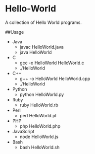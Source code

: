 Hello-World
===========

A collection of Hello World programs.

##Usage
* Java
  * javac HelloWorld.java
  * java HelloWorld
* C
  * gcc -o HelloWorld HelloWorld.c
  * ./HelloWorld
* C++
  * g++ -o HelloWorld HelloWorld.cpp
  * ./HelloWorld
* Python
  * python HelloWorld.py
* Ruby
  * ruby HelloWorld.rb
* Perl
  * perl HelloWorld.pl
* PHP
  * php HelloWorld.php
* JavaScript
  * node HelloWorld.js
* Bash
  * bash HelloWorld.sh